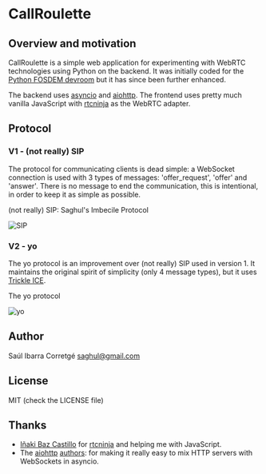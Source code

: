 
# CallRoulette

## Overview and motivation

CallRoulette is a simple web application for experimenting with WebRTC technologies using Python
on the backend. It was initially coded for the [Python FOSDEM devroom](http://python-fosdem.org/)
but it has since been further enhanced.

The backend uses [asyncio](https://docs.python.org/3/library/asyncio.html) and
[aiohttp](http://aiohttp.readthedocs.org). The frontend uses pretty much vanilla JavaScript with
[rtcninja](https://github.com/eface2face/rtcninja.js) as the WebRTC adapter.


## Protocol

### V1 - (not really) SIP

The protocol for communicating clients is dead simple: a WebSocket connection is used with 3 types
of messages: 'offer_request', 'offer' and 'answer'. There is no message to end the communication,
this is intentional, in order to keep it as simple as possible.

(not really) SIP: Saghul's Imbecile Protocol

![SIP](https://raw.githubusercontent.com/saghul/CallRoulette/master/sip.jpg)

### V2 - yo

The yo protocol is an improvement over (not really) SIP used in version 1. It maintains the original
spirit of simplicity (only 4 message types), but it uses [Trickle ICE](https://webrtchacks.com/trickle-ice/).

The yo protocol

![yo](https://raw.githubusercontent.com/saghul/CallRoulette/master/yo.jpg)


## Author

Saúl Ibarra Corretgé <saghul@gmail.com>


## License

MIT (check the LICENSE file)


## Thanks

- [Iñaki Baz Castillo](https://github.com/ibc) for [rtcninja](https://github.com/eface2face/rtcninja.js)
  and helping me with JavaScript.
- The [aiohttp](http://aiohttp.readthedocs.io/en/stable/) [authors](https://github.com/KeepSafe/aiohttp/graphs/contributors): for making it really easy to mix HTTP servers with WebSockets in
  asyncio.

